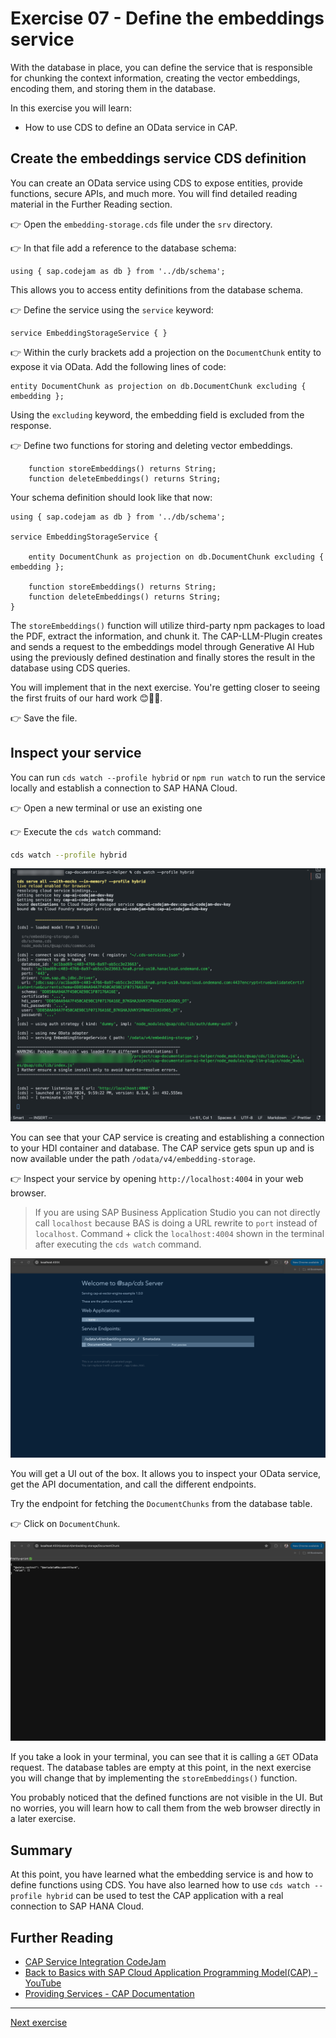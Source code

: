 # Exercise 07 - Define the embeddings service

With the database in place, you can define the service that is responsible for chunking the context information, creating the vector embeddings, encoding them, and storing them in the database.

In this exercise you will learn:

* How to use CDS to define an OData service in CAP.

## Create the embeddings service CDS definition

You can create an OData service using CDS to expose entities, provide functions, secure APIs, and much more. You will find detailed reading material in the Further Reading section.

👉 Open the `embedding-storage.cds` file under the `srv` directory.

👉 In that file add a reference to the database schema:

```cds
using { sap.codejam as db } from '../db/schema';
```

This allows you to access entity definitions from the database schema.

👉 Define the service using the `service` keyword:

```cds
service EmbeddingStorageService { }
```

👉 Within the curly brackets add a projection on the `DocumentChunk` entity to expose it via OData. Add the following lines of code:

```cds
entity DocumentChunk as projection on db.DocumentChunk excluding { embedding };
```

Using the `excluding` keyword, the embedding field is excluded from the response.

👉 Define two functions for storing and deleting vector embeddings.

```cds
    function storeEmbeddings() returns String;
    function deleteEmbeddings() returns String;
```

Your schema definition should look like that now:

```cds
using { sap.codejam as db } from '../db/schema';

service EmbeddingStorageService {
    
    entity DocumentChunk as projection on db.DocumentChunk excluding { embedding };

    function storeEmbeddings() returns String;
    function deleteEmbeddings() returns String;
}
```

The `storeEmbeddings()` function will utilize third-party npm packages to load the PDF, extract the information, and chunk it. The CAP-LLM-Plugin creates and sends a request to the embeddings model through Generative AI Hub using the previously defined destination and finally stores the result in the database using CDS queries.

You will implement that in the next exercise. You're getting closer to seeing the first fruits of our hard work 😊🧑‍💻.

👉 Save the file.

## Inspect your service

You can run `cds watch --profile hybrid` or `npm run watch` to run the service locally and establish a connection to SAP HANA Cloud.

👉 Open a new terminal or use an existing one

👉 Execute the `cds watch` command:

```bash
cds watch --profile hybrid
```

![define-embedding-service-cds-watch](./assets/01-define-embedding-service-cds-watch.png)

You can see that your CAP service is creating and establishing a connection to your HDI container and database. The CAP service gets spun up and is now available under the path `/odata/v4/embedding-storage`.

👉 Inspect your service by opening `http://localhost:4004` in your web browser.

> If you are using SAP Business Application Studio you can not directly call `localhost` because BAS is doing a URL rewrite to `port` instead of `localhost`. Command + click the `localhost:4004` shown in the terminal after executing the `cds watch` command.

![define-embedding-service-localhost](./assets/02-define-embedding-service-localhost.png)

You will get a UI out of the box. It allows you to inspect your OData service, get the API documentation, and call the different endpoints.

Try the endpoint for fetching the `DocumentChunks` from the database table.

👉 Click on `DocumentChunk`.

![define-embedding-service-cds-db](./assets/03-define-embedding-service-db.png)

If you take a look in your terminal, you can see that it is calling a `GET` OData request. The database tables are empty at this point, in the next exercise you will change that by implementing the `storeEmbeddings()` function.

You probably noticed that the defined functions are not visible in the UI. But no worries, you will learn how to call them from the web browser directly in a later exercise.

## Summary

At this point, you have learned what the embedding service is and how to define functions using CDS. You have also learned how to use `cds watch --profile hybrid` can be used to test the CAP application with a real connection to SAP HANA Cloud.

## Further Reading

* [CAP Service Integration CodeJam](https://github.com/SAP-samples/cap-service-integration-codejam)
* [Back to Basics with SAP Cloud Application Programming Model(CAP) - YouTube](https://youtube.com/playlist?list=PL6RpkC85SLQABOpzhd7WI-hMpy99PxUo0&si=V9Rqcbg84UGLQOi-)
* [Providing Services - CAP Documentation](https://cap.cloud.sap/docs/guides/providing-services#providing-services)

---

[Next exercise](../08-implement-embedding-service/README.md)
